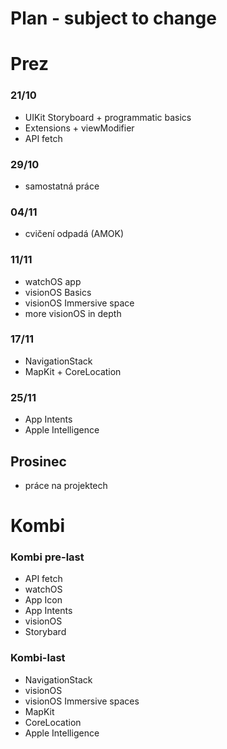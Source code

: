 # Plan - subject to change

# Prez 

### 21/10
* UIKit Storyboard + programmatic basics
* Extensions + viewModifier
* API fetch

### 29/10
* samostatná práce
  
### 04/11
* cvičení odpadá (AMOK)

### 11/11
* watchOS app
* visionOS Basics
* visionOS Immersive space
* more visionOS in depth

### 17/11
* NavigationStack
* MapKit + CoreLocation

### 25/11
* App Intents
* Apple Intelligence


## Prosinec
* práce na projektech

# Kombi
### Kombi pre-last
* API fetch
* watchOS
* App Icon
* App Intents
* visionOS
* Storybard

### Kombi-last
* NavigationStack
* visionOS
* visionOS Immersive spaces
* MapKit
* CoreLocation
* Apple Intelligence

  
